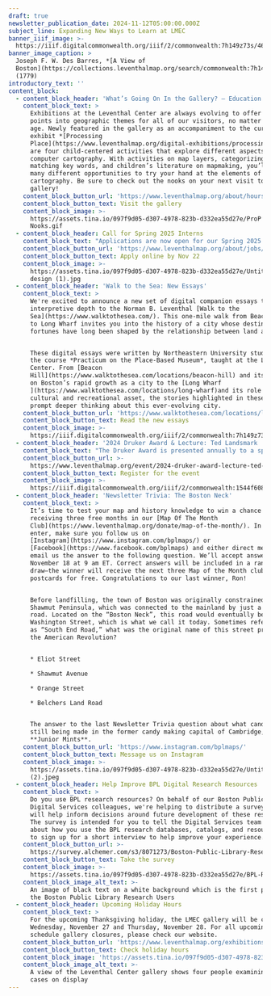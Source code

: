 ```yaml
---
draft: true
newsletter_publication_date: 2024-11-12T05:00:00.000Z
subject_line: Expanding New Ways to Learn at LMEC
banner_iiif_image: >-
  https://iiif.digitalcommonwealth.org/iiif/2/commonwealth:7h149z73s/462,2293,6660,2673/1200,/0/default.jpg
banner_image_caption: >
  Joseph F. W. Des Barres, *[A View of
  Boston](https://collections.leventhalmap.org/search/commonwealth:7h149z72h)*
  (1779)
introductory_text: ''
content_block:
  - content_block_header: 'What’s Going On In the Gallery? — Education Nooks '
    content_block_text: >
      Exhibitions at the Leventhal Center are always evolving to offer new entry
      points into geographic themes for all of our visitors, no matter their
      age. Newly featured in the gallery as an accompaniment to the current
      exhibit *[Processing
      Place](https://www.leventhalmap.org/digital-exhibitions/processing-place/)*
      are four child-centered activities that explore different aspects of
      computer cartography. With activities on map layers, categorizing pixels,
      matching key words, and children’s literature on mapmaking, you’ll find
      many different opportunities to try your hand at the elements of computer
      cartography. Be sure to check out the nooks on your next visit to the
      gallery!
    content_block_button_url: 'https://www.leventhalmap.org/about/hours-directions/'
    content_block_button_text: Visit the gallery
    content_block_image: >-
      https://assets.tina.io/097f9d05-d307-4978-823b-d332ea55d27e/ProP Ed
      Nooks.gif
  - content_block_header: Call for Spring 2025 Interns
    content_block_text: "Applications are now open for our Spring 2025 cohort of undergraduate interns. Our internship program trains the next generation of professionals in topics related to geospatial technology, public humanities, and librarianship. Interns will work onsite in the Center’s offices at the Central Library for 6-10 hours per week from mid-January 2025 through early May 2025 focused on\_[Geohumanities & GIS](https://lmec-main-website-staging.netlify.app/about/jobs/2024-summer-internships/#geohumanities--gis). *Apply online by November 22, 2024 at 3:00 pm ET.*\n"
    content_block_button_url: 'https://www.leventhalmap.org/about/jobs/2025-spring-internships/'
    content_block_button_text: Apply online by Nov 22
    content_block_image: >-
      https://assets.tina.io/097f9d05-d307-4978-823b-d332ea55d27e/Untitled
      design (1).jpg
  - content_block_header: 'Walk to the Sea: New Essays'
    content_block_text: >
      We're excited to announce a new set of digital companion essays that add
      interpretive depth to the Norman B. Leventhal [Walk to the
      Sea](https://www.walktothesea.com/). This one-mile walk from Beacon Hill
      to Long Wharf invites you into the history of a city whose destiny and
      fortunes have long been shaped by the relationship between land and water.


      These digital essays were written by Northeastern University students for
      the course *Practicum on the Place-Based Museum*, taught at the Leventhal
      Center. From [Beacon
      Hill](https://www.walktothesea.com/locations/beacon-hill) and its impact
      on Boston’s rapid growth as a city to the [Long Wharf
      ](https://www.walktothesea.com/locations/long-wharf)and its role as a
      cultural and recreational asset, the stories highlighted in these essays
      prompt deeper thinking about this ever-evolving city.
    content_block_button_url: 'https://www.walktothesea.com/locations/long-wharf'
    content_block_button_text: Read the new essays
    content_block_image: >-
      https://iiif.digitalcommonwealth.org/iiif/2/commonwealth:7h149z73s/1626,1590,2005,2558/1200,/0/default.jpg
  - content_block_header: '2024 Druker Award & Lecture: Ted Landsmark · November 16, 2 pm ET'
    content_block_text: "The Druker Award is presented annually to a speaker or speakers who has or have made outstanding and important contributions to the world of design. This year's awardee is\_**Theodore (Ted) C. Landsmark**, a civic planner, educator, civil rights advocate, and member of the Leventhal Center’s Board of Directors. In conversation with BPL President\_David Leonard, Landsmark will reflect on reimagining the urban public library, transformative civic spaces, and building an equitable city. There will be an audience Q\\&A following the discussion. Druker Company President\_**Ronald M. Druker**\_will give welcoming remarks.\n"
    content_block_button_url: >-
      https://www.leventhalmap.org/event/2024-druker-award-lecture-ted-landsmark/
    content_block_button_text: Register for the event
    content_block_image: >-
      https://iiif.digitalcommonwealth.org/iiif/2/commonwealth:1544f6081/2152,1149,2614,3130/1200,/0/default.jpg
  - content_block_header: 'Newsletter Trivia: The Boston Neck'
    content_block_text: >
      It’s time to test your map and history knowledge to win a chance of
      receiving three free months in our [Map Of The Month
      Club](https://www.leventhalmap.org/donate/map-of-the-month/). In order to
      enter, make sure you follow us on
      [Instagram](https://www.instagram.com/bplmaps/) or
      [Facebook](https://www.facebook.com/bplmaps) and either direct message or
      email us the answer to the following question. We’ll accept answers until
      November 18 at 9 am ET. Correct answers will be included in a random
      draw—the winner will receive the next three Map of the Month club
      postcards for free. Congratulations to our last winner, Ron!


      Before landfilling, the town of Boston was originally constrained in the
      Shawmut Peninsula, which was connected to the mainland by just a single
      road. Located on the “Boston Neck”, this road would eventually be named
      Washington Street, which is what we call it today. Sometimes referred to
      as “South End Road,” what was the original name of this street prior to
      the American Revolution?


      * Eliot Street

      * Shawmut Avenue

      * Orange Street

      * Belchers Land Road


      The answer to the last Newsletter Trivia question about what candy is
      still being made in the former candy making capital of Cambridge, MA is
      **Junior Mints**.
    content_block_button_url: 'https://www.instagram.com/bplmaps/'
    content_block_button_text: Message us on Instagram
    content_block_image: >-
      https://assets.tina.io/097f9d05-d307-4978-823b-d332ea55d27e/Untitled
      (2).jpeg
  - content_block_header: Help Improve BPL Digital Research Resources
    content_block_text: >
      Do you use BPL research resources? On behalf of our Boston Public Library
      Digital Services colleagues, we're helping to distribute a survey that
      will help inform decisions around future development of these resources.
      The survey is intended for you to tell the Digital Services team a bit
      about how you use the BPL research databases, catalogs, and resources and
      to sign up for a short interview to help improve your experience.
    content_block_button_url: >-
      https://survey.alchemer.com/s3/8071273/Boston-Public-Library-Research-Users
    content_block_button_text: Take the survey
    content_block_image: >-
      https://assets.tina.io/097f9d05-d307-4978-823b-d332ea55d27e/BPL-Research-Survey.jpg
    content_block_image_alt_text: >-
      An image of black text on a white background which is the first page of
      the Boston Public Library Research Users 
  - content_block_header: Upcoming Holiday Hours
    content_block_text: >
      For the upcoming Thanksgiving holiday, the LMEC gallery will be closed on
      Wednesday, November 27 and Thursday, November 28. For all upcoming
      schedule gallery closures, please check our website.
    content_block_button_url: 'https://www.leventhalmap.org/exhibitions/visit/'
    content_block_button_text: Check holiday hours
    content_block_image: 'https://assets.tina.io/097f9d05-d307-4978-823b-d332ea55d27e/IMG_2428.jpg'
    content_block_image_alt_text: >-
      A view of the Leventhal Center gallery shows four people examining the
      cases on display
---
```


